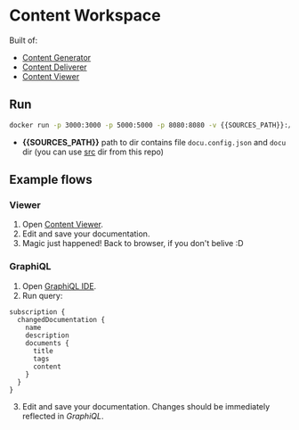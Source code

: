 # Content Workspace

Built of:
- [Content Generator](https://github.com/jakub-gawlas/content-generator)
- [Content Deliverer](https://github.com/jakub-gawlas/content-deliverer)
- [Content Viewer](https://github.com/jakub-gawlas/content-viewer)

## Run

```bash
docker run -p 3000:3000 -p 5000:5000 -p 8080:8080 -v {{SOURCES_PATH}}:/src/ jakubgawlas/content-workspace
```

- **{{SOURCES_PATH}}** path to dir contains file `docu.config.json` and `docu` dir (you can use [src](https://github.com/jakub-gawlas/content-workspace/tree/master/src) dir from this repo)

## Example flows

### Viewer

1. Open [Content Viewer](http://localhost:8080).
2. Edit and save your documentation.
3. Magic just happened! Back to browser, if you don't belive :D

### GraphiQL

1. Open [GraphiQL IDE](http://localhost:3000/graphiql).
2. Run query:

```gql
subscription {
  changedDocumentation {
    name
    description
    documents {
      title
      tags
      content
    }
  }
}
```

3. Edit and save your documentation. Changes should be immediately reflected in *GraphiQL*.